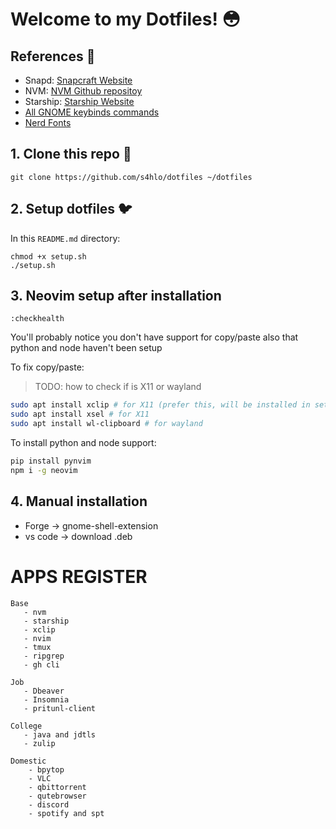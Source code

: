 # Welcome to my Dotfiles! 😳

## References 📝

- Snapd: [Snapcraft Website](https://snapcraft.io/snapd)
- NVM: [NVM Github repositoy](https://github.com/nvm-sh/nvm#installing-and-updating)
- Starship: [Starship Website](https://starship.rs/)
- [All GNOME keybinds commands](https://gist.github.com/justgook/4257735)
- [Nerd Fonts](https://www.nerdfonts.com/font-downloads)

## 1. Clone this repo 🗿

```
git clone https://github.com/s4hlo/dotfiles ~/dotfiles
```

## 2. Setup dotfiles 🐦

In this `README.md` directory:

```
chmod +x setup.sh
./setup.sh
```

## 3. Neovim setup after installation

```
:checkhealth
```

You'll probably notice you don't have support for copy/paste also that python and node haven't been setup

To fix copy/paste:

> TODO: how to check if is X11 or wayland

```sh
sudo apt install xclip # for X11 (prefer this, will be installed in setup.sh)
sudo apt install xsel # for X11
sudo apt install wl-clipboard # for wayland
```

To install python and node support:

```sh
pip install pynvim
npm i -g neovim

```

## 4. Manual installation

- Forge -> gnome-shell-extension
- vs code -> download .deb

# APPS REGISTER

```
Base
   - nvm
   - starship
   - xclip
   - nvim
   - tmux
   - ripgrep
   - gh cli

Job
   - Dbeaver
   - Insomnia
   - pritunl-client

College
   - java and jdtls
   - zulip

Domestic
    - bpytop
    - VLC
    - qbittorrent
    - qutebrowser
    - discord
    - spotify and spt

```
